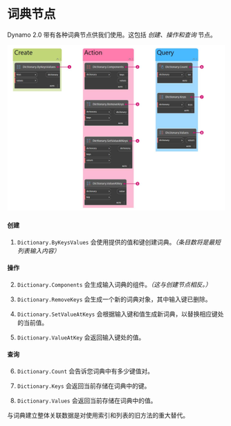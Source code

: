 # 词典节点

Dynamo 2.0 带有各种词典节点供我们使用。这包括 _创建、操作和查询_ 节点。

![](../images/5-5/2/dictionarynodes-nodes.jpg)

#### 创建

1. `Dictionary.ByKeysValues` 会使用提供的值和键创建词典。_（条目数将是最短列表输入内容）_

#### 操作

2. `Dictionary.Components` 会生成输入词典的组件。_（这与创建节点相反。）_

3. `Dictionary.RemoveKeys` 会生成一个新的词典对象，其中输入键已删除。

4. `Dictionary.SetValueAtKeys` 会根据输入键和值生成新词典，以替换相应键处的当前值。

5. `Dictionary.ValueAtKey` 会返回输入键处的值。

#### 查询

6. `Dictionary.Count` 会告诉您词典中有多少键值对。

7. `Dictionary.Keys` 会返回当前存储在词典中的键。

8. `Dictionary.Values` 会返回当前存储在词典中的值。

与词典建立整体关联数据是对使用索引和列表的旧方法的重大替代。
